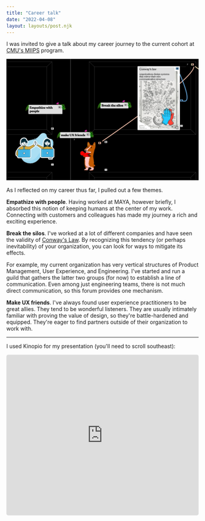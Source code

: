 ```yaml
---
title: "Career talk"
date: "2022-04-08"
layout: layouts/post.njk
---
```


I was invited to give a talk about my career journey to the current cohort at
[CMU's MIIPS](https://www.cmu.edu/iii/degrees/miips/index.html) program.

![](/img/2022-04-08-15-41-50.png)

As I reflected on my career thus far, I pulled out a few themes.

**Empathize with people**. Having worked at MAYA, however briefly, I absorbed
this notion of keeping humans at the center of my work. Connecting with
customers and colleagues has made my journey a rich and exciting experience.

**Break the silos**. I've worked at a lot of different companies and have seen
the validity of [Conway's Law](https://en.wikipedia.org/wiki/Conway%27s_law). By
recognizing this tendency (or perhaps inevitability) of your organization, you
can look for ways to mitigate its effects.

For example, my current organization has very vertical structures of Product
Management, User Experience, and Engineering. I've started and run a guild that
gathers the latter two groups (for now) to establish a line of communication.
Even among just engineering teams, there is not much direct communication, so
this forum provides one mechanism.

**Make UX friends**. I've always found user experience practitioners to be great
allies. They tend to be wonderful listeners. They are usually intimately
familiar with proving the value of design, so they're battle-hardened and
equipped. They're eager to find partners outside of their organization to work
with.

---

I used Kinopio for my presentation (you'll need to scroll southeast):

<div class="kinopio-embed" style="height: 420px; width: 100%;">
  <iframe src="https://kinopio.club/embed/?spaceId=DECfJmIQTgIdAsLl7R4uZ&zoom=100" style="height: 100%; width: 100%; border: 0; border-radius: 5px;">
  </iframe>
</div>
